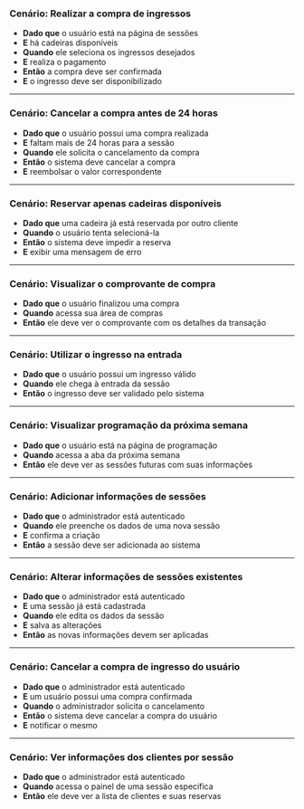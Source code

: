 ### Cenário: Realizar a compra de ingressos
- **Dado que** o usuário está na página de sessões  
- **E** há cadeiras disponíveis  
- **Quando** ele seleciona os ingressos desejados  
- **E** realiza o pagamento  
- **Então** a compra deve ser confirmada  
- **E** o ingresso deve ser disponibilizado  

---

### Cenário: Cancelar a compra antes de 24 horas
- **Dado que** o usuário possui uma compra realizada  
- **E** faltam mais de 24 horas para a sessão  
- **Quando** ele solicita o cancelamento da compra  
- **Então** o sistema deve cancelar a compra  
- **E** reembolsar o valor correspondente  

---

### Cenário: Reservar apenas cadeiras disponíveis
- **Dado que** uma cadeira já está reservada por outro cliente  
- **Quando** o usuário tenta selecioná-la  
- **Então** o sistema deve impedir a reserva  
- **E** exibir uma mensagem de erro  

---

### Cenário: Visualizar o comprovante de compra
- **Dado que** o usuário finalizou uma compra  
- **Quando** acessa sua área de compras  
- **Então** ele deve ver o comprovante com os detalhes da transação  

---

### Cenário: Utilizar o ingresso na entrada
- **Dado que** o usuário possui um ingresso válido  
- **Quando** ele chega à entrada da sessão  
- **Então** o ingresso deve ser validado pelo sistema  

---

### Cenário: Visualizar programação da próxima semana
- **Dado que** o usuário está na página de programação  
- **Quando** acessa a aba da próxima semana  
- **Então** ele deve ver as sessões futuras com suas informações  

---

### Cenário: Adicionar informações de sessões
- **Dado que** o administrador está autenticado  
- **Quando** ele preenche os dados de uma nova sessão  
- **E** confirma a criação  
- **Então** a sessão deve ser adicionada ao sistema  

---

### Cenário: Alterar informações de sessões existentes
- **Dado que** o administrador está autenticado  
- **E** uma sessão já está cadastrada  
- **Quando** ele edita os dados da sessão  
- **E** salva as alterações  
- **Então** as novas informações devem ser aplicadas  

---

### Cenário: Cancelar a compra de ingresso do usuário
- **Dado que** o administrador está autenticado  
- **E** um usuário possui uma compra confirmada  
- **Quando** o administrador solicita o cancelamento  
- **Então** o sistema deve cancelar a compra do usuário  
- **E** notificar o mesmo  

---

### Cenário: Ver informações dos clientes por sessão
- **Dado que** o administrador está autenticado  
- **Quando** acessa o painel de uma sessão específica  
- **Então** ele deve ver a lista de clientes e suas reservas  
